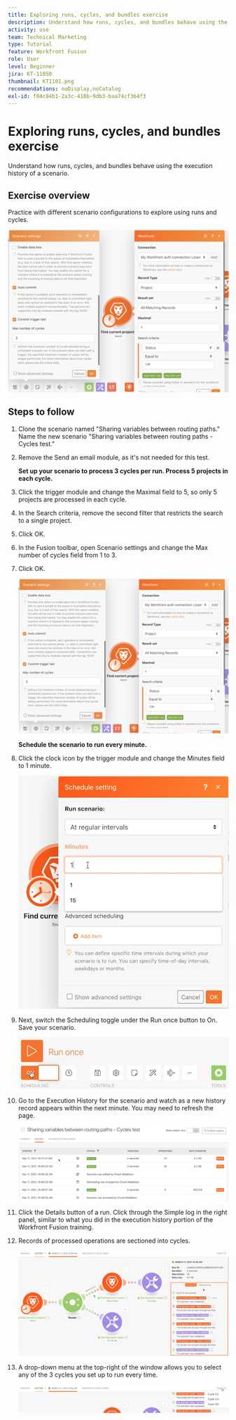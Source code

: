 ```yaml
---
title: Exploring runs, cycles, and bundles exercise
description: Understand how runs, cycles, and bundles behave using the execution history of a scenario.
activity: use
team: Technical Marketing
type: Tutorial
feature: Workfront Fusion
role: User
level: Beginner
jira: KT-11050
thumbnail: KT1101.png
recommendations: noDisplay,noCatalog
exl-id: f04c84b1-2a3c-418b-9db3-baa74cf364f3
---
```

# Exploring runs, cycles, and bundles exercise

Understand how runs, cycles, and bundles behave using the execution history of a scenario.

## Exercise overview

Practice with different scenario configurations to explore using runs and cycles.

   ![Exploring runs cycles and bundles Image 1](../12-exercises/assets/exploring-runs-cycles-and-bundles-walkthrough-1.png)

## Steps to follow

1. Clone the scenario named "Sharing variables between routing paths." Name the new scenario "Sharing variables between routing paths - Cycles test."
1. Remove the Send an email module, as it's not needed for this test.

    **Set up your scenario to process 3 cycles per run. Process 5 projects in each cycle.**

1. Click the trigger module and change the Maximal field to 5, so only 5 projects are processed in each cycle.
1. In the Search criteria, remove the second filter that restricts the search to a single project.
1. Click OK.

1. In the Fusion toolbar, open Scenario settings and change the Max number of cycles field from 1 to 3.
1. Click OK.

   ![Exploring runs cycles and bundles Image 1](../12-exercises/assets/exploring-runs-cycles-and-bundles-walkthrough-1.png)


    **Schedule the scenario to run every minute.**

1. Click the clock icon by the trigger module and change the Minutes field to 1 minute.

   ![Exploring runs cycles and bundles Image 2](../12-exercises/assets/exploring-runs-cycles-and-bundles-walkthrough-2.png)
   
1. Next, switch the Scheduling toggle under the Run once button to On. Save your scenario.

   ![Exploring runs cycles and bundles Image 3](../12-exercises/assets/exploring-runs-cycles-and-bundles-walkthrough-3.png)

1. Go to the Execution History for the scenario and watch as a new history record appears within the next minute. You may need to refresh the page.

   ![Exploring runs cycles and bundles Image 1](../12-exercises/assets/exploring-runs-cycles-and-bundles-walkthrough-4.png)

1. Click the Details button of a run. Click through the Simple log in the right panel, similar to what you did in the execution history portion of the Workfront Fusion training.
1. Records of processed operations are sectioned into cycles.

   ![Exploring runs cycles and bundles Image 5](../12-exercises/assets/exploring-runs-cycles-and-bundles-walkthrough-5.png)

1. A drop-down menu at the top-right of the window allows you to select any of the 3 cycles you set up to run every time.

   ![Exploring runs cycles and bundles Image 6](../12-exercises/assets/exploring-runs-cycles-and-bundles-walkthrough-6.png)
